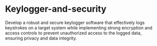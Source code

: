 # Keylogger-and-security
Develop a robust and secure keylogger software that effectively logs keystrokes on a target system while implementing strong encryption and access controls to prevent unauthorized access to the logged data, ensuring privacy and data integrity.

